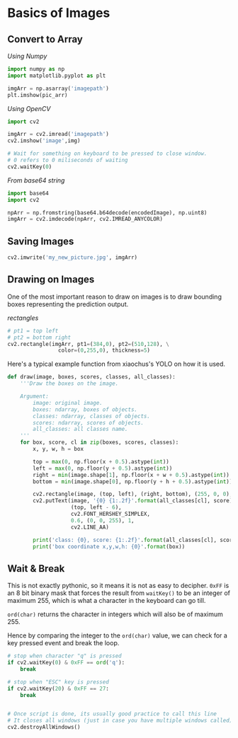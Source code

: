 # Basics of Images

## Convert to Array

*Using Numpy*

```python
import numpy as np
import matplotlib.pyplot as plt

imgArr = np.asarray('imagepath')
plt.imshow(pic_arr)
```

*Using OpenCV*

```python
import cv2

imgArr = cv2.imread('imagepath')
cv2.imshow('image',img)

# Wait for something on keyboard to be pressed to close window.
# 0 refers to 0 miliseconds of waiting
cv2.waitKey(0)
```

*From base64 string*

```python
import base64
import cv2

npArr = np.fromstring(base64.b64decode(encodedImage), np.uint8)
imgArr = cv2.imdecode(npArr, cv2.IMREAD_ANYCOLOR)
```

## Saving Images

```python
cv2.imwrite('my_new_picture.jpg', imgArr)
```

## Drawing on Images

One of the most important reason to draw on images is to draw bounding boxes 
representing the prediction output.

*rectangles*


```python
# pt1 = top left
# pt2 = bottom right
cv2.rectangle(imgArr, pt1=(384,0), pt2=(510,128), \
                color=(0,255,0), thickness=5)
```

Here's a typical example function from xiaochus's YOLO on how it is used.

```python
def draw(image, boxes, scores, classes, all_classes):
    '''Draw the boxes on the image.

    Argument:
        image: original image.
        boxes: ndarray, boxes of objects.
        classes: ndarray, classes of objects.
        scores: ndarray, scores of objects.
        all_classes: all classes name.
    '''
    for box, score, cl in zip(boxes, scores, classes):
        x, y, w, h = box

        top = max(0, np.floor(x + 0.5).astype(int))
        left = max(0, np.floor(y + 0.5).astype(int))
        right = min(image.shape[1], np.floor(x + w + 0.5).astype(int))
        bottom = min(image.shape[0], np.floor(y + h + 0.5).astype(int))

        cv2.rectangle(image, (top, left), (right, bottom), (255, 0, 0), 2)
        cv2.putText(image, '{0} {1:.2f}'.format(all_classes[cl], score),
                    (top, left - 6),
                    cv2.FONT_HERSHEY_SIMPLEX,
                    0.6, (0, 0, 255), 1,
                    cv2.LINE_AA)

        print('class: {0}, score: {1:.2f}'.format(all_classes[cl], score))
        print('box coordinate x,y,w,h: {0}'.format(box))
```


## Wait & Break

This is not exactly pythonic, so it means it is not as easy to decipher.
``0xFF`` is an 8 bit binary mask that forces the result from ``waitKey()`` 
to be an integer of maximum 255,
which is what a character in the keyboard can go till. 

``ord(char)`` returns the character in integers which will also be of maximum 255.

Hence by comparing the integer to the ``ord(char)`` value, 
we can check for a key pressed event and break the loop.



```python
# stop when character "q" is pressed
if cv2.waitKey(0) & 0xFF == ord('q'):
    break

# stop when "ESC" key is pressed
if cv2.waitKey(20) & 0xFF == 27:
    break


# Once script is done, its usually good practice to call this line
# It closes all windows (just in case you have multiple windows called)
cv2.destroyAllWindows()
```